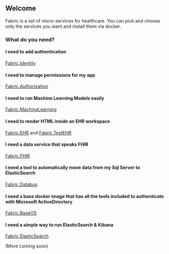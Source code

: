 ## Welcome

Fabric is a set of micro-services for healthcare.  You can pick and choose only the services you want and install them via docker.

### What do you need?

#### I need to add authentication
[Fabric.Identity](https://github.com/HealthCatalyst/Fabric.Identity)

#### I need to manage permissions for my app
[Fabric.Authorization](https://github.com/HealthCatalyst/Fabric.Authorization)

#### I need to run Machine Learning Models easily
[Fabric.MachineLearning](https://github.com/HealthCatalyst/Fabric.MachineLearning)

#### I need to render HTML inside an EHR workspace
[Fabric.EHR](https://github.com/HealthCatalyst/Fabric.EHR) and 
[Fabric.TestEHR](https://github.com/HealthCatalyst/Fabric.TestEHR)

#### I need a data service that speaks FHIR
[Fabric.FHIR](https://github.com/HealthCatalyst/Fabric.FHIR)

#### I need a tool to automatically move data from my Sql Server to ElasticSearch
[Fabric.Databus](https://github.com/HealthCatalyst/Fabric.Databus)

#### I need a base docker image that has all the tools included to authenticate with Microsoft ActiveDirectory
[Fabric.BaseOS](https://github.com/HealthCatalyst/Fabric.BaseOS)

#### I need a simple way to run ElasticSearch & Kibana
[Fabric.ElasticSearch](https://github.com/HealthCatalyst/Fabric.ElasticSearch)

(More coming soon)
